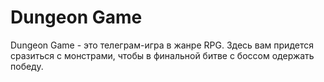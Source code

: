 # Dungeon Game
Dungeon Game - это телеграм-игра в жанре RPG. 
Здесь вам придется сразиться с монстрами, чтобы в
финальной битве с боссом одержать победу.